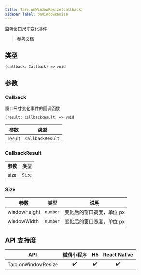 ```yaml
---
title: Taro.onWindowResize(callback)
sidebar_label: onWindowResize
---
```


监听窗口尺寸变化事件

> [参考文档](https://developers.weixin.qq.com/miniprogram/dev/api/ui/window/wx.onWindowResize.html)

## 类型

```tsx
(callback: Callback) => void
```

## 参数

### Callback

窗口尺寸变化事件的回调函数

```tsx
(result: CallbackResult) => void
```

<table>
  <thead>
    <tr>
      <th>参数</th>
      <th>类型</th>
    </tr>
  </thead>
  <tbody>
    <tr>
      <td>result</td>
      <td><code>CallbackResult</code></td>
    </tr>
  </tbody>
</table>

### CallbackResult

<table>
  <thead>
    <tr>
      <th>参数</th>
      <th>类型</th>
    </tr>
  </thead>
  <tbody>
    <tr>
      <td>size</td>
      <td><code>Size</code></td>
    </tr>
  </tbody>
</table>

### Size

<table>
  <thead>
    <tr>
      <th>参数</th>
      <th>类型</th>
      <th>说明</th>
    </tr>
  </thead>
  <tbody>
    <tr>
      <td>windowHeight</td>
      <td><code>number</code></td>
      <td>变化后的窗口高度，单位 px</td>
    </tr>
    <tr>
      <td>windowWidth</td>
      <td><code>number</code></td>
      <td>变化后的窗口宽度，单位 px</td>
    </tr>
  </tbody>
</table>

## API 支持度

| API | 微信小程序 | H5 | React Native |
| :---: | :---: | :---: | :---: |
| Taro.onWindowResize | ✔️ | ✔️ | ✔️ |
